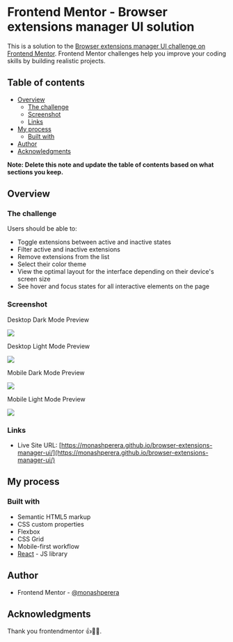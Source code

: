 # Frontend Mentor - Browser extensions manager UI solution

This is a solution to the [Browser extensions manager UI challenge on Frontend Mentor](https://www.frontendmentor.io/challenges/browser-extension-manager-ui-yNZnOfsMAp). Frontend Mentor challenges help you improve your coding skills by building realistic projects. 

## Table of contents

- [Overview](#overview)
  - [The challenge](#the-challenge)
  - [Screenshot](#screenshot)
  - [Links](#links)
- [My process](#my-process)
  - [Built with](#built-with)
- [Author](#author)
- [Acknowledgments](#acknowledgments)

**Note: Delete this note and update the table of contents based on what sections you keep.**

## Overview

### The challenge

Users should be able to:

- Toggle extensions between active and inactive states
- Filter active and inactive extensions
- Remove extensions from the list
- Select their color theme
- View the optimal layout for the interface depending on their device's screen size
- See hover and focus states for all interactive elements on the page

### Screenshot
Desktop Dark Mode Preview

![](./screenshots/desktop-dark.jpeg)

Desktop Light Mode Preview

![](./screenshots/desktop-light.jpeg)

Mobile Dark Mode Preview

![](./screenshots/mobile-dark.jpeg)

Mobile Light Mode Preview

![](./screenshots/mobile-light.jpeg)


### Links

- Live Site URL: [https://monashperera.github.io/browser-extensions-manager-ui/](https://monashperera.github.io/browser-extensions-manager-ui/)

## My process

### Built with

- Semantic HTML5 markup
- CSS custom properties
- Flexbox
- CSS Grid
- Mobile-first workflow
- [React](https://reactjs.org/) - JS library

## Author

- Frontend Mentor - [@monashperera](https://www.frontendmentor.io/profile/monashperera)


## Acknowledgments

Thank you frontendmentor 👍👨‍💻.
